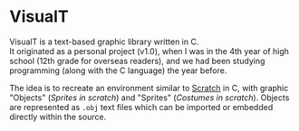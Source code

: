 # VisualT
VisualT is a text-based graphic library written in C.\
It originated as a personal project (v1.0), when I was in the 4th year of high school (12th grade for overseas readers), and we had been studying programming (along with the C language) the year before.

The idea is to recreate an environment similar to [Scratch](https://scratch.mit.edu/ "www.scratch.mit.edu") in C, with graphic "Objects" (*Sprites in scratch*) and "Sprites" (*Costumes in scratch*). Objects are represented as `.obj` text files which can be imported or embedded directly within the source.